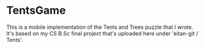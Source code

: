 # TentsGame
This is a mobile implementation of the Tents and Trees puzzle that I wrote. It's based on my CS B.Sc final project that's uploaded here under 'eitan-git / Tents'.
